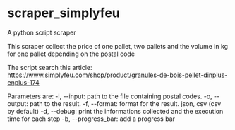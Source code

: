 # scraper_simplyfeu
A python script scraper

This scraper collect the price of one pallet, two pallets and the volume in kg for one pallet depending on the postal code

The script search this article:
https://www.simplyfeu.com/shop/product/granules-de-bois-pellet-dinplus-enplus-174

Parameters are:
-i, --input:		path to the file containing postal codes.
-o, --output:		path to the result.
-f, --format:		format for the result. json, csv (csv by default)
-d, --debug:		print the informations collected and the execution time for each step
-b, --progress_bar:	add a progress bar


